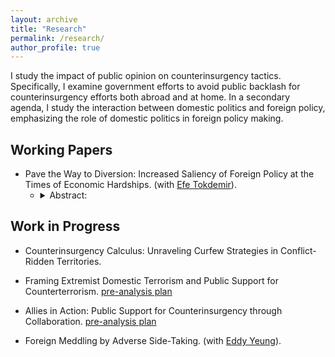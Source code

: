 ```yaml
---
layout: archive
title: "Research"
permalink: /research/
author_profile: true
---
```



I study the impact of public opinion on counterinsurgency tactics. Specifically, I examine government efforts to avoid public backlash for counterinsurgency efforts both abroad and at home. In a secondary agenda, I study the interaction between domestic politics and foreign policy, emphasizing the role of domestic politics in foreign policy making.


## Working Papers

<!-- - Constituents in Peril: How Political Channels and Public Services Influence Insurgent Tactics.
  -   <details>

        <summary>Abstract:</summary>
        Insurgents may risk their constituents' lives and protect themselves by conducting more indirect attacks against incumbent forces. Existing scholarship emphasizes the costs of civilian victimization on the responsible warring party. Extending this line of research, I ask under what conditions insurgent groups accept these costs, risking their own constituents' lives. I posit that insurgents employ riskier tactics that can put constituents' lives in danger when constituents are more likely to support the insurgency because of a lack of political channels and insufficient government public services. I test the implications of this theory using micro-level event data on construction and violence in Iraq from 2004 to 2009, survey data from Mosul after the city's liberation from the Islamic State, and cross-national data from over ninety conflicts from 1989 to 2013. I show that the increase in viable political channels, such as government centers or peace negotiations, exerts a substantial mitigating effect on the likelihood of insurgents engaging in indirect attacks within regions densely populated by their constituents. I also show that insurgents victimize civilians less when they do not provide public services better than the government. These outcomes highlight the broader significance of maintaining open political channels of communication with insurgent constituents and providing public services as the government, as they shape not only the relationship between the government and its citizens but also the dynamics between insurgent groups and their constituents. -->

- Pave the Way to Diversion: Increased Saliency of Foreign Policy at the Times of Economic Hardships. (with [Efe Tokdemir](https://www.efetokdemir.com/)).
  -   <details>

        <summary>Abstract:</summary>
        Most studies in diversionary use of force literature focus on drivers (e.g., economic crisis, presidential approvals) and target selection (e.g., rivals, human rights abusers, etc.), yet treat the public as passive followers of politics, who are ready to consume with whatever they are fed. This paper strongly challenges the ``passive audience'' assumption and theorizes about the preconditions of diversionary use of force by building a bridge between the motivations and actions to divert. We argue that when leaders have incentives to resort to the use of force abroad for diversionary purposes, they first need to increase the salience of foreign policy issues in the public sphere to pave the ground for the public to take the bait. We test this argument in the context of the US, using a mediation model between economic difficulties and the use of force abroad through increased salience of foreign policy issues by collecting presidential speeches from 1945 to 2019. Our findings show that leaders do not treat the public as passive consumers, but attempt to shape their predispositions first to have them convinced about the policy. In so doing, our paper contributes to the diversionary use of force literature in both theoretical and empirical ends: we do not only advance the theoretical mechanism by arguing that leaders also need to prepare the public for their strategy, but also provide a more accurate test by adopting a mediation model instead of a moderation one in testing the novel theoretical mechanism.

## Work in Progress
<!-- - Voter Backlash and Elite Defections: A Path to Undermining Authoritarian Stability. (with Hilal Sert).-->

- Counterinsurgency Calculus: Unraveling Curfew Strategies in Conflict-Ridden Territories.
  
- Framing Extremist Domestic Terrorism and Public Support for Counterterrorism. [pre-analysis plan](https://osf.io/x2r6d)

- Allies in Action: Public Support for Counterinsurgency through Collaboration. [pre-analysis plan](https://osf.io/vqzgr)

- Foreign Meddling by Adverse Side-Taking. (with [Eddy Yeung](https://eddy-yeung.github.io/)).


